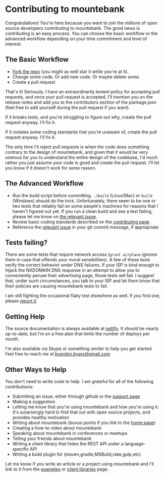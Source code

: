 Contributing to mountebank
==========================

Congratulations!  You're here because you want to join the millions of open source developers
contributing to mountebank.  The good news is contributing is an easy process.  You can choose
the basic workflow or the advanced workflow depending on your time commitment and level of interest.

## The Basic Workflow

* [Fork the repo](https://github.com/bbyars/mountebank#fork-destination-box) (you might as well star it while you're at it).
* Change some code.  Or add new code.  Or maybe delete some.
* Create a pull request

That's it!  Seriously.  I have an extraordinarily lenient policy for accepting pull requests, and once your pull
request is accepted, I'll mention you on the release notes and add you to the contributors section of the package.json
(feel free to add yourself during the pull request if you want).

If it breaks tests, and you're struggling to figure out why, create the pull request anyway.  I'll fix it.

If it violates some coding standards that you're unaware of, create the pull request anyway.  I'll fix it.

The only time I'll reject pull requests is when the code does something contrary to the design of mountebank, and
given that it would be very onerous for you to understand the entire design of the codebase, I'd much rather you
just assume your code is good and create the pull request.  I'll let you know if it doesn't work for some reason.

## The Advanced Workflow

* Run the build script before committing.  `./build` (Linux/Mac) or `build` (Windows) should do
the trick.  Unfortunately, there seem to be one or two tests that reliably fail on some people's machines
for reasons that I haven't figured out yet.  If you run a clean build and see a test failing, please let me
know on [the relevant issue](https://github.com/bbyars/mountebank/issues/101).
* Review basic coding standards described on the [contributing page](http://www.mbtest.org/contributing)
* Reference the [relevant issue](https://github.com/bbyars/mountebank/issues) in your git commit message,
if appropriate

## Tests failing?

There are some tests that require network access (`grunt airplane` ignores them in case that offends your
moral sensibilities).  A few of these tests verify the correct behavior under DNS failures.  If your ISP
is kind enough to hijack the NXDOMAIN DNS response in an attempt to allow you to conveniently peruse their
advertising page, those tests will fail.  I suggest that, under such circumstances, you talk to your ISP
and let them know that their policies are causing mountebank tests to fail.

I am still fighting the occasional flaky test elsewhere as well.  If you find one, please
[report it](https://github.com/bbyars/mountebank/issues/101).

## Getting Help

The source documentation is always available at [netlify](http://mountebank.netlify.com/).  It should be
nearly up-to-date, but I'm on a free plan that limits the number of deploys per month.

I'm also available via Skype or something similar to help you get started.
Feel free to reach me at brandon.byars@gmail.com

## Other Ways to Help

You don't need to write code to help.  I am grateful for all of the following contributions:

* Submitting an issue, either through github or the [support page](http://www.mbtest.org/support)
* Making a suggestion
* Letting me know that you're using mountebank and how you're using it.  It's surprisingly hard to find
that out with open source projects, and provides healthy motivation
* Writing about mountebank (bonus points if you link to the [home page](http://www.mbtest.org/))
* Creating a how-to video about mountebank
* Speaking about mountebank in conferences or meetups
* Telling your friends about mountebank
* Writing a client library that hides the REST API under a language-specific API
* Writing a build plugin for (maven,gradle,MSBuild,rake,gulp,etc)

Let me know if you write an article or a project using mountebank and I'll link to it from the
[examples](http://www.mbtest.org/docs/examples) or [client libraries](http://www.mbtest.org/docs/clientLibraries)
page.
